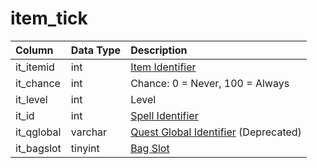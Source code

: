 # item_tick

| Column | Data Type | Description |
| :--- | :--- | :--- |
| it_itemid | int | [Item Identifier](items.md) |
| it_chance | int | Chance: 0 = Never, 100 = Always |
| it_level | int | Level |
| it_id | int | [Spell Identifier](../../../schema/categories/spells/spells_new.md) |
| it_qglobal | varchar | [Quest Global Identifier](../../../schema/categories/data-storage/quest_globals.md) \(Deprecated\) |
| it_bagslot | tinyint | [Bag Slot](../../../../categories/inventory/inventory-slots) |

